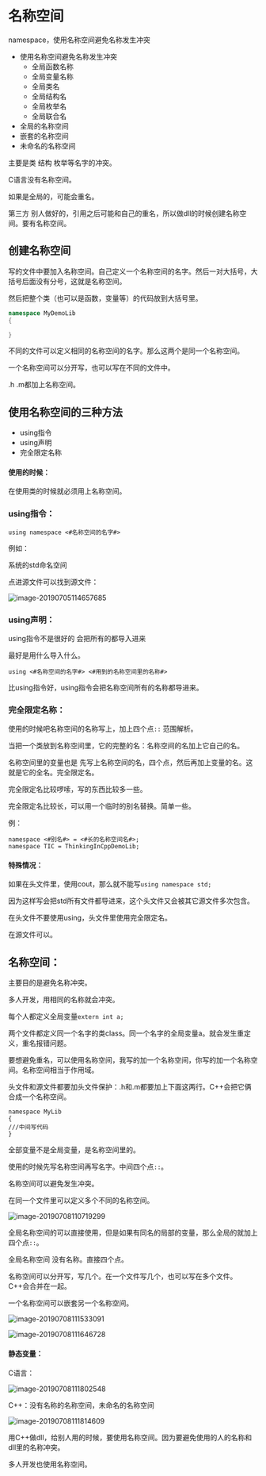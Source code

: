 # 名称空间

namespace，使用名称空间避免名称发生冲突

- 使用名称空间避免名称发生冲突
  - 全局函数名称
  - 全局变量名称
  - 全局类名
  - 全局结构名
  - 全局枚举名
  - 全局联合名
- 全局的名称空间
- 嵌套的名称空间
- 未命名的名称空间

主要是类 结构 枚举等名字的冲突。

C语言没有名称空间。

如果是全局的，可能会重名。

第三方 别人做好的，引用之后可能和自己的重名，所以做dll的时候创建名称空间。要有名称空间。

## 创建名称空间

写的文件中要加入名称空间。自己定义一个名称空间的名字。然后一对大括号，大括号后面没有分号，这就是名称空间。

然后把整个类（也可以是函数，变量等）的代码放到大括号里。

```c++
namespace MyDemoLib
{

}
```

不同的文件可以定义相同的名称空间的名字。那么这两个是同一个名称空间。

一个名称空间可以分开写，也可以写在不同的文件中。

.h .m都加上名称空间。

## 使用名称空间的三种方法

- using指令
- using声明
- 完全限定名称

#### 使用的时候：

在使用类的时候就必须用上名称空间。

### using指令：

```
using namespace <#名称空间的名字#>
```

例如：

系统的std命名空间

点进源文件可以找到源文件：

![image-20190705114657685](assets/image-20190705114657685.png)



### using声明：

using指令不是很好的 会把所有的都导入进来

最好是用什么导入什么。

```
using <#名称空间的名字#> <#用到的名称空间里的名称#>
```

比using指令好，using指令会把名称空间所有的名称都导进来。

### 完全限定名称：

使用的时候吧名称空间的名称写上，加上四个点`::`	范围解析。



当把一个类放到名称空间里，它的完整的名：名称空间的名加上它自己的名。

名称空间里的变量也是 先写上名称空间的名，四个点，然后再加上变量的名。这就是它的全名。完全限定名。



完全限定名比较啰嗦，写的东西比较多一些。

完全限定名比较长，可以用一个临时的别名替换。简单一些。

例：

```
namespace <#别名#> = <#长的名称空间名#>;
namespace TIC = ThinkingInCppDemoLib;
```

#### 特殊情况：

如果在头文件里，使用cout，那么就不能写`using namespace std;`

因为这样写会把std所有文件都导进来，这个头文件又会被其它源文件多次包含。

在头文件不要使用using，头文件里使用完全限定名。

在源文件可以。

## 名称空间：

主要目的是避免名称冲突。

多人开发，用相同的名称就会冲突。

每个人都定义全局变量`extern int a;`



两个文件都定义同一个名字的类class。同一个名字的全局变量a。就会发生重定义，重名报错问题。

要想避免重名，可以使用名称空间，我写的加一个名称空间，你写的加一个名称空间。名称空间相当于作用域。

头文件和源文件都要加头文件保护：.h和.m都要加上下面这两行。C++会把它俩合成一个名称空间。

```
namespace MyLib
{
///中间写代码
}
```

全部变量不是全局变量，是名称空间里的。

使用的时候先写名称空间再写名字。中间四个点`::`。



名称空间可以避免发生冲突。



在同一个文件里可以定义多个不同的名称空间。

![image-20190708110719299](assets/image-20190708110719299.png)

全局名称空间的可以直接使用，但是如果有同名的局部的变量，那么全局的就加上四个点`::`。

全局名称空间 没有名称。直接四个点。

名称空间可以分开写，写几个。在一个文件写几个，也可以写在多个文件。C++会合并在一起。

一个名称空间可以嵌套另一个名称空间。

![image-20190708111533091](assets/image-20190708111533091.png)

![image-20190708111646728](assets/image-20190708111646728.png)

#### 静态变量：

C语言：

![image-20190708111802548](assets/image-20190708111802548.png)

C++：没有名称的名称空间，未命名的名称空间

![image-20190708111814609](assets/image-20190708111814609.png)



用C++做dll，给别人用的时候，要使用名称空间。因为要避免使用的人的名称和dll里的名称冲突。

多人开发也使用名称空间。